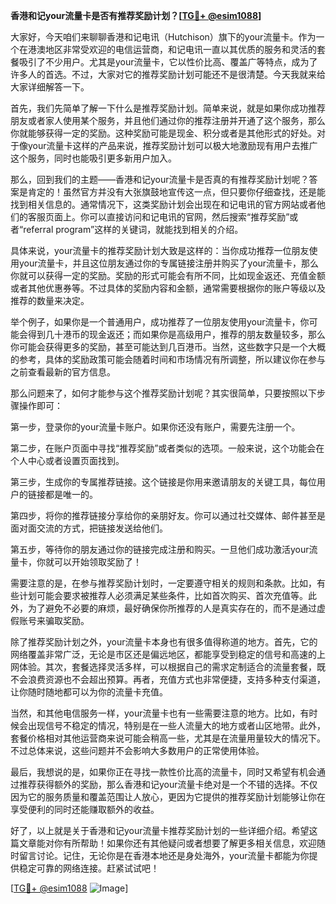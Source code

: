 **香港和记your流量卡是否有推荐奖励计划？[[TG💪+ @esim1088](https://t.me/s/esim1088)]**

大家好，今天咱们来聊聊香港和记电讯（Hutchison）旗下的your流量卡。作为一个在港澳地区非常受欢迎的电信运营商，和记电讯一直以其优质的服务和灵活的套餐吸引了不少用户。尤其是your流量卡，它以性价比高、覆盖广等特点，成为了许多人的首选。不过，大家对它的推荐奖励计划可能还不是很清楚。今天我就来给大家详细解答一下。

首先，我们先简单了解一下什么是推荐奖励计划。简单来说，就是如果你成功推荐朋友或者家人使用某个服务，并且他们通过你的推荐注册并开通了这个服务，那么你就能够获得一定的奖励。这种奖励可能是现金、积分或者是其他形式的好处。对于像your流量卡这样的产品来说，推荐奖励计划可以极大地激励现有用户去推广这个服务，同时也能吸引更多新用户加入。

那么，回到我们的主题——香港和记your流量卡是否真的有推荐奖励计划呢？答案是肯定的！虽然官方并没有大张旗鼓地宣传这一点，但只要你仔细查找，还是能找到相关信息的。通常情况下，这类奖励计划会出现在和记电讯的官方网站或者他们的客服页面上。你可以直接访问和记电讯的官网，然后搜索“推荐奖励”或者“referral program”这样的关键词，就能找到相关的介绍。

具体来说，your流量卡的推荐奖励计划大致是这样的：当你成功推荐一位朋友使用your流量卡，并且这位朋友通过你的专属链接注册并购买了your流量卡，那么你就可以获得一定的奖励。奖励的形式可能会有所不同，比如现金返还、充值金额或者其他优惠券等。不过具体的奖励内容和金额，通常需要根据你的账户等级以及推荐的数量来决定。

举个例子，如果你是一个普通用户，成功推荐了一位朋友使用your流量卡，你可能会得到几十港币的现金返还；而如果你是高级用户，推荐的朋友数量较多，那么你可能会获得更多的奖励，甚至可能达到几百港币。当然，这些数字只是一个大概的参考，具体的奖励政策可能会随着时间和市场情况有所调整，所以建议你在参与之前查看最新的官方信息。

那么问题来了，如何才能参与这个推荐奖励计划呢？其实很简单，只要按照以下步骤操作即可：

第一步，登录你的your流量卡账户。如果你还没有账户，需要先注册一个。

第二步，在账户页面中寻找“推荐奖励”或者类似的选项。一般来说，这个功能会在个人中心或者设置页面找到。

第三步，生成你的专属推荐链接。这个链接是你用来邀请朋友的关键工具，每位用户的链接都是唯一的。

第四步，将你的推荐链接分享给你的亲朋好友。你可以通过社交媒体、邮件甚至是面对面交流的方式，把链接发送给他们。

第五步，等待你的朋友通过你的链接完成注册和购买。一旦他们成功激活your流量卡，你就可以开始领取奖励了！

需要注意的是，在参与推荐奖励计划时，一定要遵守相关的规则和条款。比如，有些计划可能会要求被推荐人必须满足某些条件，比如首次购买、首次充值等。此外，为了避免不必要的麻烦，最好确保你所推荐的人是真实存在的，而不是通过虚假账号来骗取奖励。

除了推荐奖励计划之外，your流量卡本身也有很多值得称道的地方。首先，它的网络覆盖非常广泛，无论是市区还是偏远地区，都能享受到稳定的信号和高速的上网体验。其次，套餐选择灵活多样，可以根据自己的需求定制适合的流量套餐，既不会浪费资源也不会超出预算。再者，充值方式也非常便捷，支持多种支付渠道，让你随时随地都可以为你的流量卡充值。

当然，和其他电信服务一样，your流量卡也有一些需要注意的地方。比如，有时候会出现信号不稳定的情况，特别是在一些人流量大的地方或者山区地带。此外，套餐价格相对其他运营商来说可能会稍高一些，尤其是在流量用量较大的情况下。不过总体来说，这些问题并不会影响大多数用户的正常使用体验。

最后，我想说的是，如果你正在寻找一款性价比高的流量卡，同时又希望有机会通过推荐获得额外的奖励，那么香港和记your流量卡绝对是一个不错的选择。不仅因为它的服务质量和覆盖范围让人放心，更因为它提供的推荐奖励计划能够让你在享受便利的同时还能赚取额外的收益。

好了，以上就是关于香港和记your流量卡推荐奖励计划的一些详细介绍。希望这篇文章能对你有所帮助！如果你还有其他疑问或者想要了解更多相关信息，欢迎随时留言讨论。记住，无论你是在香港本地还是身处海外，your流量卡都能为你提供稳定可靠的网络连接。赶紧试试吧！

[[TG💪+ @esim1088](https://t.me/s/esim1088) ![Image](https://i.postimg.cc/4NQfJmqS/Snipaste-2025-05-13-00-14-12.png)]